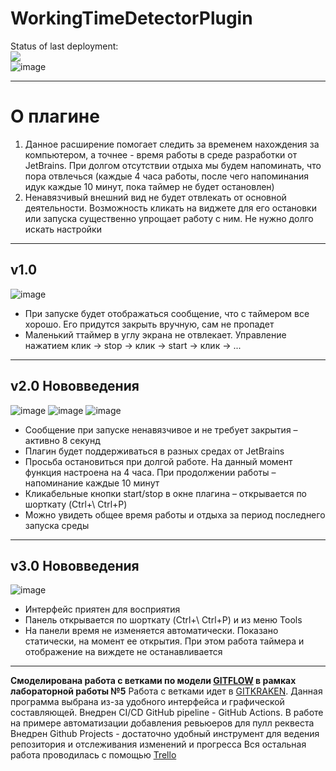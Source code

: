 
# WorkingTimeDetectorPlugin
Status of last deployment:<br>
<img src="https://github.com/KulEDmitr/WorkingTimeDetectorPlugin/Add-Reviewers-to-pull-request/badge.svg?branch=master"><br>
![image](https://user-images.githubusercontent.com/37519644/123351153-360a7400-d565-11eb-986a-199541954ba1.png)

***
# О плагине
1. Данное расширение помогает следить за временем нахождения за компьютером, а точнее - время работы в среде разработки от JetBrains. При долгом отсутствии отдыха мы будем напоминать, что пора отвлечься (каждые 4 часа работы, после чего напоминания идук каждые 10 минут, пока таймер не будет остановлен)
2. Ненавязчивый внешний вид не будет отвлекать от основной деятельности. Возможность кликать на виджете для его остановки или запуска существенно упрощает работу с ним. Не нужно долго искать настройки
***
## v1.0
![image](https://user-images.githubusercontent.com/37519644/123351372-a2857300-d565-11eb-826e-695ca734b12d.png)

- При запуске будет отображаться сообщение, что с таймером все хорошо. Его придутся закрыть вручную, сам не пропадет
- Маленький ттаймер в углу экрана не отвлекает. Управление нажатием
клик -> stop -> клик -> start -> клик -> ...

***
## v2.0 Нововведения
![image](https://user-images.githubusercontent.com/37519644/123351385-a913ea80-d565-11eb-8f03-eae9110f5c47.png)
![image](https://user-images.githubusercontent.com/37519644/123351391-aca77180-d565-11eb-9318-c92baac16604.png)
![image](https://user-images.githubusercontent.com/37519644/123351400-b03af880-d565-11eb-9d0f-7fe35ee24b41.png)

- Сообщение при запуске ненавязчивое и не требует закрытия – активно 8 секунд
- Плагин будет поддерживаться в разных средах от JetBrains
- Просьба остановиться при долгой работе. На данный момент функция настроена на 4 часа. При продолжении работы – напоминание каждые 10 минут
- Кликабельные кнопки start/stop в окне плагина – открывается по шорткату (Ctrl+\ Ctrl+P)
- Можно увидеть общее время работы и отдыха за период последнего запуска среды

***
## v3.0 Нововведения
![image](https://user-images.githubusercontent.com/37519644/123351426-bdf07e00-d565-11eb-87bb-f035beda6a09.png)

- Интерфейс приятен для восприятия
- Панель открывается по шорткату (Ctrl+\ Ctrl+P) и из меню Tools
- На панели время не изменяется автоматически. Показано статически, на момент ее открытия. При этом работа таймера и отображение на виждете не останавливается

***
**Смоделирована работа с ветками по модели [GITFLOW](<https://danielkummer.github.io/git-flow-cheatsheet/index.ru_RU.html>) в рамках лабораторной работы №5**
Работа с ветками идет в [GITKRAKEN](<https://www.gitkraken.com/>). Данная программа выбрана из-за удобного интерфейса и графической составляющей.
Внедрен CI/CD GitHub pipeline - GitHub Actions. В работе на примере автоматизации добавления ревьюеров для пулл реквеста
Внедрен Github Projects - достаточно удобный инструмент для ведения репозитория и отслеживания изменений и прогресса
Вся остальная работа проводилась с помощью [Trello](<https://trello.com/b/3jW7N8Pn/working-time-detector/>)
